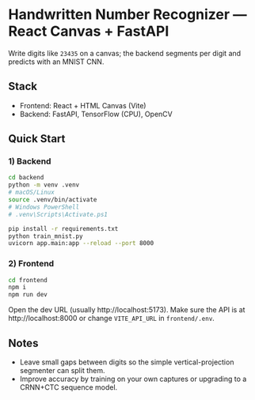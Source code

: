 # Handwritten Number Recognizer — React Canvas + FastAPI

Write digits like `23435` on a canvas; the backend segments per digit and predicts with an MNIST CNN.

## Stack
- Frontend: React + HTML Canvas (Vite)
- Backend: FastAPI, TensorFlow (CPU), OpenCV

## Quick Start

### 1) Backend
```bash
cd backend
python -m venv .venv
# macOS/Linux
source .venv/bin/activate
# Windows PowerShell
# .venv\Scripts\Activate.ps1

pip install -r requirements.txt
python train_mnist.py
uvicorn app.main:app --reload --port 8000
```

### 2) Frontend
```bash
cd frontend
npm i
npm run dev
```

Open the dev URL (usually http://localhost:5173). Make sure the API is at http://localhost:8000 or change `VITE_API_URL` in `frontend/.env`.

## Notes
- Leave small gaps between digits so the simple vertical-projection segmenter can split them.
- Improve accuracy by training on your own captures or upgrading to a CRNN+CTC sequence model.
